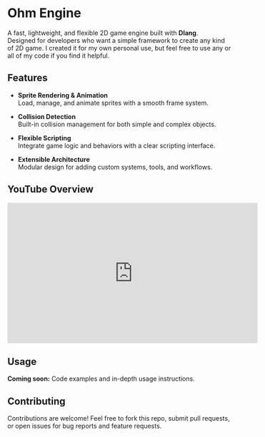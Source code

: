 # Ohm Engine

A fast, lightweight, and flexible 2D game engine built with **Dlang**.  
Designed for developers who want a simple framework to create any kind of 2D game. I created it for my own personal use, but feel free to use any or all of my code if you find it helpful.

## Features

- **Sprite Rendering & Animation**  
  Load, manage, and animate sprites with a smooth frame system.
  
- **Collision Detection**  
  Built-in collision management for both simple and complex objects.

- **Flexible Scripting**  
  Integrate game logic and behaviors with a clear scripting interface.
  
- **Extensible Architecture**  
  Modular design for adding custom systems, tools, and workflows.

## YouTube Overview

<iframe width="560" height="315" src="https://www.youtube.com/embed/P7vgFmeguic?si=wO9mp7KjXULIibjP" title="YouTube video player" frameborder="0" allow="accelerometer; autoplay; clipboard-write; encrypted-media; gyroscope; picture-in-picture; web-share" referrerpolicy="strict-origin-when-cross-origin" allowfullscreen></iframe>

## Usage

<!-- Fill this section in with details on creating a project, adding sprites, physics, and scripting -->
**Coming soon:** Code examples and in-depth usage instructions.

## Contributing

Contributions are welcome! Feel free to fork this repo, submit pull requests, or open issues for bug reports and feature requests.

